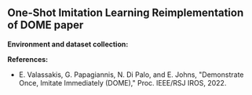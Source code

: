 ## One-Shot Imitation Learning Reimplementation of DOME paper

**Environment and dataset collection:**

**References:**
* E. Valassakis, G. Papagiannis, N. Di Palo, and E. Johns, "Demonstrate Once, Imitate Immediately (DOME)," Proc. IEEE/RSJ IROS, 2022.
